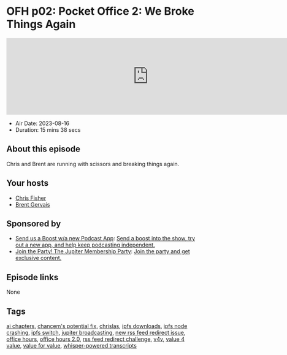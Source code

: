 # OFH p02: Pocket Office 2: We Broke Things Again

<iframe src="https://player.fireside.fm/v2/MkcqFyfv+_ZTS19rj?theme=dark" width="740" height="200" frameborder="0" scrolling="no"></iframe>

* Air Date: 2023-08-16
* Duration: 15 mins 38 secs

## About this episode

Chris and Brent are running with scissors and breaking things again.

## Your hosts
* [Chris Fisher](https://www.officehours.hair/hosts/chrislas)
* [Brent Gervais](https://www.officehours.hair/hosts/brentgervais)

## Sponsored by

  * [Send us a Boost w/a new Podcast App](http://newpodcastapps.com/): [Send a boost into the show, try out a new app, and help keep podcasting independent. ](http://newpodcastapps.com/)
  * [Join the Party! The Jupiter Membership Party](https://www.jupiter.party/): [Join the party and get exclusive content. ](https://www.jupiter.party/)



## Episode links

None



## Tags

[ai chapters](https://www.officehours.hair/tags/ai%20chapters), [chancem's potential fix](https://www.officehours.hair/tags/chancem's%20potential%20fix), [chrislas](https://www.officehours.hair/tags/chrislas), [ipfs downloads](https://www.officehours.hair/tags/ipfs%20downloads), [ipfs node crashing](https://www.officehours.hair/tags/ipfs%20node%20crashing), [ipfs switch](https://www.officehours.hair/tags/ipfs%20switch), [jupiter broadcasting](https://www.officehours.hair/tags/jupiter%20broadcasting), [new rss feed redirect issue](https://www.officehours.hair/tags/new%20rss%20feed%20redirect%20issue), [office hours](https://www.officehours.hair/tags/office%20hours), [office hours 2.0](https://www.officehours.hair/tags/office%20hours%202.0), [rss feed redirect challenge](https://www.officehours.hair/tags/rss%20feed%20redirect%20challenge), [v4v](https://www.officehours.hair/tags/v4v), [value 4 value](https://www.officehours.hair/tags/value%204%20value), [value for value](https://www.officehours.hair/tags/value%20for%20value), [whisper-powered transcripts](https://www.officehours.hair/tags/whisper-powered%20transcripts)